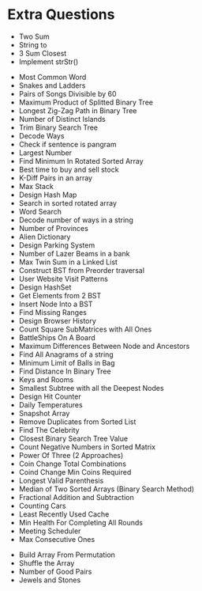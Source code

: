 # Extra Questions

* Two Sum
* String to 
* 3 Sum Closest
* Implement strStr() <!-- Recheck solution for better complexity https://leetcode.com/problems/implement-strstr/-->
<!-- * Maximum Window Substring REDO Hard -->
* Most Common Word
* Snakes and Ladders
* Pairs of Songs Divisible by 60
* Maximum Product of Splitted Binary Tree
* Longest Zig-Zag Path in Binary Tree
* Number of Distinct Islands
* Trim Binary Search Tree <!-- REVISIT LC 669 https://leetcode.com/problems/trim-a-binary-search-tree/ -->
* Decode Ways <!-- REDO LC 91 -->
* Check if sentence is pangram
* Largest Number
* Find Minimum In Rotated Sorted Array <!-- REDO LC 153 https://leetcode.com/problems/find-minimum-in-rotated-sorted-array/ -->
* Best time to buy and sell stock
* K-Diff Pairs in an array <!-- REVISIT LC 532 -->
* Max Stack
* Design Hash Map
* Search in sorted rotated array <!-- REDO -->
* Word Search
* Decode number of ways in a string
* Number of Provinces
* Alien Dictionary <!-- Revisit -->
* Design Parking System
* Number of Lazer Beams in a bank
* Max Twin Sum in a Linked List
* Construct BST from Preorder traversal
* User Website Visit Patterns 
* Design HashSet
* Get Elements from 2 BST
* Insert Node Into a BST
* Find Missing Ranges
* Design Browser History
* Count Square SubMatrices with All Ones
* BattleShips On A Board
* Maximum Differences Between Node and Ancestors
* Find All Anagrams of a string
* Minimum Limit of Balls in Bag <!-- LC 1760 REDO, Binary Search -->
* Find Distance In Binary Tree
* Keys and Rooms
* Smallest Subtree with all the Deepest Nodes
* Design Hit Counter
* Daily Temperatures
* Snapshot Array
* Remove Duplicates from Sorted List
* Find The Celebrity
* Closest Binary Search Tree Value
* Count Negative Numbers in Sorted Matrix
* Power Of Three (2 Approaches)
* Coin Change Total Combinations
* Coind Change Min Coins Required
* Longest Valid Parenthesis
* Median of Two Sorted Arrays (Binary Search Method)
* Fractional Addition and Subtraction
* Counting Cars
* Least Recently Used Cache
* Min Health For Completing All Rounds
* Meeting Scheduler <!-- REDO LC 1229 -->
* Max Consecutive Ones <!-- REDO LC 1004 -->
<!-- A few easy questions, becasue why not -->
* Build Array From Permutation
* Shuffle the Array
* Number of Good Pairs
* Jewels and Stones